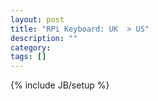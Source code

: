 ```yaml
---
layout: post
title: "RPi Keyboard: UK  > US"
description: ""
category: 
tags: []
---
```

{% include JB/setup %}
